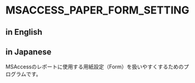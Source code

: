 # MSACCESS_PAPER_FORM_SETTING
## in English

## in Japanese
MSAccessのレポートに使用する用紙設定（Form）を扱いやすくするためのプログラムです。
